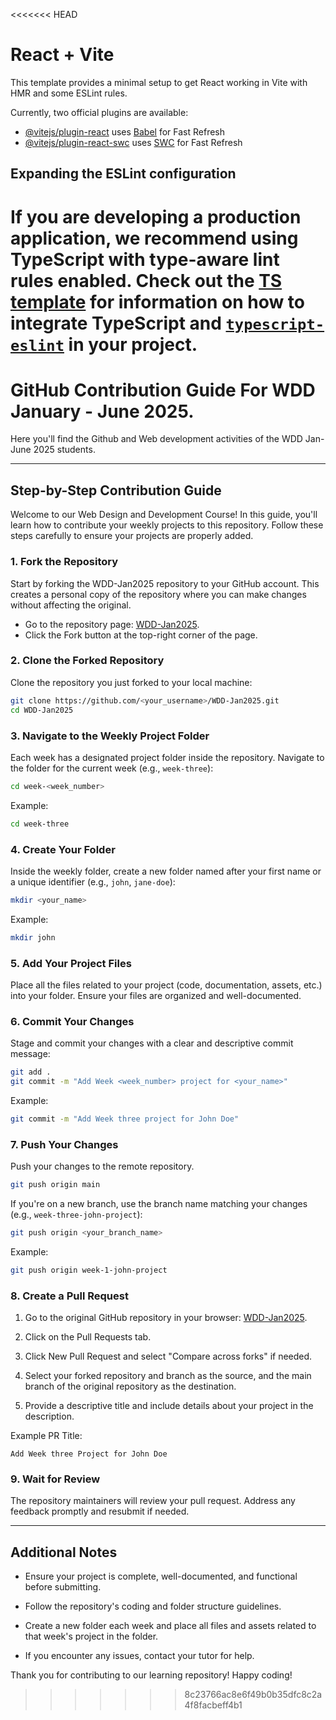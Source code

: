<<<<<<< HEAD
# React + Vite

This template provides a minimal setup to get React working in Vite with HMR and some ESLint rules.

Currently, two official plugins are available:

- [@vitejs/plugin-react](https://github.com/vitejs/vite-plugin-react/blob/main/packages/plugin-react) uses [Babel](https://babeljs.io/) for Fast Refresh
- [@vitejs/plugin-react-swc](https://github.com/vitejs/vite-plugin-react/blob/main/packages/plugin-react-swc) uses [SWC](https://swc.rs/) for Fast Refresh

## Expanding the ESLint configuration

If you are developing a production application, we recommend using TypeScript with type-aware lint rules enabled. Check out the [TS template](https://github.com/vitejs/vite/tree/main/packages/create-vite/template-react-ts) for information on how to integrate TypeScript and [`typescript-eslint`](https://typescript-eslint.io) in your project.
=======
# GitHub Contribution Guide For WDD January - June 2025.

Here you'll find the Github and Web development activities of the WDD Jan-June 2025 students.

---

## Step-by-Step Contribution Guide

Welcome to our Web Design and Development Course! In this guide, you'll learn how to contribute your weekly projects to this repository. Follow these steps carefully to ensure your projects are properly added.

### 1. Fork the Repository

Start by forking the WDD-Jan2025 repository to your GitHub account. This creates a personal copy of the repository where you can make changes without affecting the original.

- Go to the repository page: [WDD-Jan2025](https://github.com/B-rder-ess-Dev-Hub/WDD-Jan2025).
- Click the Fork button at the top-right corner of the page.

### 2. Clone the Forked Repository

Clone the repository you just forked to your local machine:

```bash
git clone https://github.com/<your_username>/WDD-Jan2025.git
cd WDD-Jan2025
```

### 3. Navigate to the Weekly Project Folder

Each week has a designated project folder inside the repository. Navigate to the folder for the current week (e.g., `week-three`):

```bash
cd week-<week_number>
```

Example:

```bash
cd week-three
```

### 4. Create Your Folder

Inside the weekly folder, create a new folder named after your first name or a unique identifier (e.g., `john`, `jane-doe`):

```bash
mkdir <your_name>
```

Example:

```bash
mkdir john
```

### 5. Add Your Project Files

Place all the files related to your project (code, documentation, assets, etc.) into your folder. Ensure your files are organized and well-documented.

### 6. Commit Your Changes

Stage and commit your changes with a clear and descriptive commit message:

```bash
git add .
git commit -m "Add Week <week_number> project for <your_name>"
```

Example:

```bash
git commit -m "Add Week three project for John Doe"
```

### 7. Push Your Changes

Push your changes to the remote repository.

```bash
git push origin main
```

If you're on a new branch, use the branch name matching your changes (e.g., `week-three-john-project`):

```bash
git push origin <your_branch_name>
```

Example:

```bash
git push origin week-1-john-project
```

### 8. Create a Pull Request

1. Go to the original GitHub repository in your browser: [WDD-Jan2025](https://github.com/B-rder-ess-Dev-Hub/WDD-Jan2025).

2. Click on the Pull Requests tab.

3. Click New Pull Request and select "Compare across forks" if needed.

4. Select your forked repository and branch as the source, and the main branch of the original repository as the destination.

5. Provide a descriptive title and include details about your project in the description.

Example PR Title:

```
Add Week three Project for John Doe
```

### 9. Wait for Review

The repository maintainers will review your pull request. Address any feedback promptly and resubmit if needed.

---

## Additional Notes

- Ensure your project is complete, well-documented, and functional before submitting.

- Follow the repository's coding and folder structure guidelines.

- Create a new folder each week and place all files and assets related to that week's project in the folder.

- If you encounter any issues, contact your tutor for help.

Thank you for contributing to our learning repository! Happy coding!
>>>>>>> 8c23766ac8e6f49b0b35dfc8c2a4f8facbeff4b1
